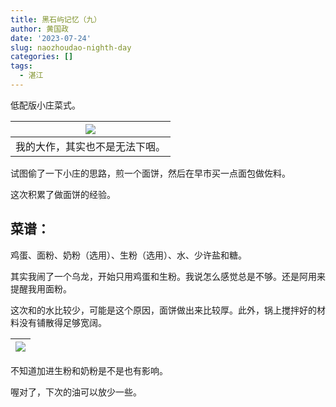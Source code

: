 ```yaml
---
title: 黑石屿记忆（九）
author: 黄国政
date: '2023-07-24'
slug: naozhoudao-nighth-day
categories: []
tags:
  - 湛江
---
```


<!--more-->

低配版小庄菜式。

|![](/images/posts/2023/07/07-24-breakfast.jpg)|
|:-:|
|我的大作，其实也不是无法下咽。|

试图偷了一下小庄的思路，煎一个面饼，然后在早市买一点面包做佐料。

这次积累了做面饼的经验。

## 菜谱：

鸡蛋、面粉、奶粉（选用）、生粉（选用）、水、少许盐和糖。

其实我闹了一个乌龙，开始只用鸡蛋和生粉。我说怎么感觉总是不够。还是阿用来提醒我用面粉。

这次和的水比较少，可能是这个原因，面饼做出来比较厚。此外，锅上搅拌好的材料没有铺散得足够宽阔。

|![](/images/posts/2023/07/07-24-cailiao.jpg)|
|:-:|

不知道加进生粉和奶粉是不是也有影响。

喔对了，下次的油可以放少一些。

